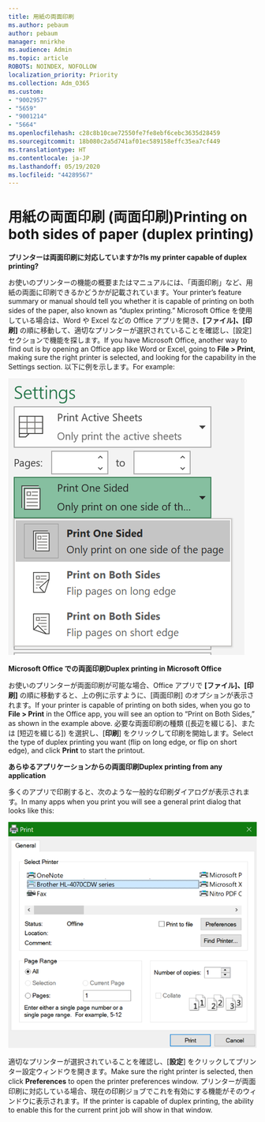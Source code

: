 ```yaml
---
title: 用紙の両面印刷
ms.author: pebaum
author: pebaum
manager: mnirkhe
ms.audience: Admin
ms.topic: article
ROBOTS: NOINDEX, NOFOLLOW
localization_priority: Priority
ms.collection: Adm_O365
ms.custom:
- "9002957"
- "5659"
- "9001214"
- "5664"
ms.openlocfilehash: c28c8b10cae72550fe7fe8ebf6cebc3635d28459
ms.sourcegitcommit: 18b080c2a5d741af01ec589158effc35ea7cf449
ms.translationtype: HT
ms.contentlocale: ja-JP
ms.lasthandoff: 05/19/2020
ms.locfileid: "44289567"
---
```

# <a name="printing-on-both-sides-of-paper-duplex-printing"></a><span data-ttu-id="248d7-102">用紙の両面印刷 (両面印刷)</span><span class="sxs-lookup"><span data-stu-id="248d7-102">Printing on both sides of paper (duplex printing)</span></span>

<span data-ttu-id="248d7-103">**プリンターは両面印刷に対応していますか?**</span><span class="sxs-lookup"><span data-stu-id="248d7-103">**Is my printer capable of duplex printing?**</span></span>

<span data-ttu-id="248d7-104">お使いのプリンターの機能の概要またはマニュアルには、「両面印刷」など、用紙の両面に印刷できるかどうかが記載されています。</span><span class="sxs-lookup"><span data-stu-id="248d7-104">Your printer’s feature summary or manual should tell you whether it is capable of printing on both sides of the paper, also known as “duplex printing.”</span></span> <span data-ttu-id="248d7-105">Microsoft Office を使用している場合は、Word や Excel などの Office アプリを開き、**[ファイル]、[印刷]** の順に移動して、適切なプリンターが選択されていることを確認し、[設定] セクションで機能を探します。</span><span class="sxs-lookup"><span data-stu-id="248d7-105">If you have Microsoft Office, another way to find out is by opening an Office app like Word or Excel, going to **File > Print**, making sure the right printer is selected, and looking for the capability in the Settings section.</span></span> <span data-ttu-id="248d7-106">以下に例を示します。</span><span class="sxs-lookup"><span data-stu-id="248d7-106">For example:</span></span> 

![プリンターの設定](media/print-settings.png)

<span data-ttu-id="248d7-108">**Microsoft Office での両面印刷**</span><span class="sxs-lookup"><span data-stu-id="248d7-108">**Duplex printing in Microsoft Office**</span></span>

<span data-ttu-id="248d7-109">お使いのプリンターが両面印刷が可能な場合、Office アプリで **[ファイル]、[印刷]** の順に移動すると、上の例に示すように、[両面印刷] のオプションが表示されます。</span><span class="sxs-lookup"><span data-stu-id="248d7-109">If your printer is capable of printing on both sides, when you go to **File > Print** in the Office app, you will see an option to “Print on Both Sides,” as shown in the example above.</span></span>  <span data-ttu-id="248d7-110">必要な両面印刷の種類 ([長辺を綴じる]、または [短辺を綴じる]) を選択し、[**印刷**] をクリックして印刷を開始します。</span><span class="sxs-lookup"><span data-stu-id="248d7-110">Select the type of duplex printing you want (flip on long edge, or flip on short edge), and click **Print** to start the printout.</span></span>

<span data-ttu-id="248d7-111">**あらゆるアプリケーションからの両面印刷**</span><span class="sxs-lookup"><span data-stu-id="248d7-111">**Duplex printing from any application**</span></span>

<span data-ttu-id="248d7-112">多くのアプリで印刷すると、次のような一般的な印刷ダイアログが表示されます。</span><span class="sxs-lookup"><span data-stu-id="248d7-112">In many apps when you print you will see a general print dialog that looks like this:</span></span> 

![印刷ダイアログ](media/print-dialog.png)

<span data-ttu-id="248d7-114">適切なプリンターが選択されていることを確認し、[**設定**] をクリックしてプリンター設定ウィンドウを開きます。</span><span class="sxs-lookup"><span data-stu-id="248d7-114">Make sure the right printer is selected, then click **Preferences** to open the printer preferences window.</span></span> <span data-ttu-id="248d7-115">プリンターが両面印刷に対応している場合、現在の印刷ジョブでこれを有効にする機能がそのウィンドウに表示されます。</span><span class="sxs-lookup"><span data-stu-id="248d7-115">If the printer is capable of duplex printing, the ability to enable this for the current print job will show in that window.</span></span>
